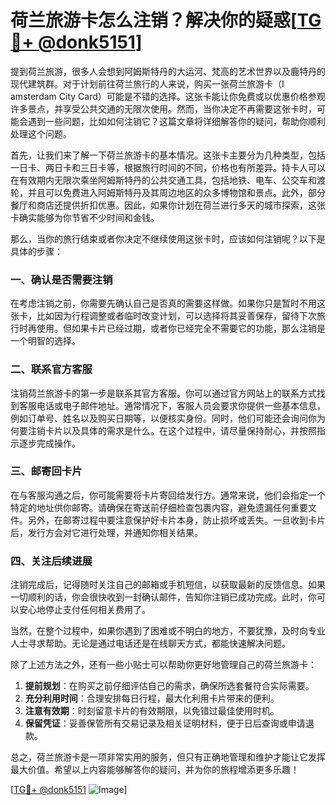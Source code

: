 # 荷兰旅游卡怎么注销？解决你的疑惑[[TG💪+ @donk5151](https://t.me/s/donk5151)]

提到荷兰旅游，很多人会想到阿姆斯特丹的大运河、梵高的艺术世界以及鹿特丹的现代建筑群。对于计划前往荷兰旅行的人来说，购买一张荷兰旅游卡（I amsterdam City Card）可能是不错的选择。这张卡能让你免费或以优惠价格参观许多景点，并享受公共交通的无限次使用。然而，当你决定不再需要这张卡时，可能会遇到一些问题，比如如何注销它？这篇文章将详细解答你的疑问，帮助你顺利处理这个问题。

首先，让我们来了解一下荷兰旅游卡的基本情况。这张卡主要分为几种类型，包括一日卡、两日卡和三日卡等，根据旅行时间的不同，价格也有所差异。持卡人可以在有效期内无限次乘坐阿姆斯特丹的公共交通工具，包括地铁、电车、公交车和渡轮，并且可以免费进入阿姆斯特丹及其周边地区的众多博物馆和景点。此外，部分餐厅和商店还提供折扣优惠。因此，如果你计划在荷兰进行多天的城市探索，这张卡确实能够为你节省不少时间和金钱。

那么，当你的旅行结束或者你决定不继续使用这张卡时，应该如何注销呢？以下是具体的步骤：

### 一、确认是否需要注销

在考虑注销之前，你需要先确认自己是否真的需要这样做。如果你只是暂时不用这张卡，比如因为行程调整或者临时改变计划，可以选择将其妥善保存，留待下次旅行时再使用。但如果卡片已经过期，或者你已经完全不需要它的功能，那么注销是一个明智的选择。

### 二、联系官方客服

注销荷兰旅游卡的第一步是联系其官方客服。你可以通过官方网站上的联系方式找到客服电话或电子邮件地址。通常情况下，客服人员会要求你提供一些基本信息，例如订单号、姓名以及购买日期等，以便核实身份。同时，他们可能还会询问你为何要注销卡片以及具体的需求是什么。在这个过程中，请尽量保持耐心，并按照指示逐步完成操作。

### 三、邮寄回卡片

在与客服沟通之后，你可能需要将卡片寄回给发行方。通常来说，他们会指定一个特定的地址供你邮寄。请确保在寄送前仔细检查包裹内容，避免遗漏任何重要文件。另外，在邮寄过程中要注意保护好卡片本身，防止损坏或丢失。一旦收到卡片后，发行方会对它进行处理，并通知你相关结果。

### 四、关注后续进展

注销完成后，记得随时关注自己的邮箱或手机短信，以获取最新的反馈信息。如果一切顺利的话，你会很快收到一封确认邮件，告知你注销已成功完成。此时，你可以安心地停止支付任何相关费用了。

当然，在整个过程中，如果你遇到了困难或不明白的地方，不要犹豫，及时向专业人士寻求帮助。无论是通过电话还是在线聊天方式，都能快速解决问题。

除了上述方法之外，还有一些小贴士可以帮助你更好地管理自己的荷兰旅游卡：

1. **提前规划**：在购买之前仔细评估自己的需求，确保所选套餐符合实际需要。
2. **充分利用时间**：合理安排每日行程，最大化利用卡片带来的便利。
3. **注意有效期**：时刻留意卡片的有效期限，以免错过最佳使用时机。
4. **保留凭证**：妥善保管所有交易记录及相关证明材料，便于日后查询或申请退款。

总之，荷兰旅游卡是一项非常实用的服务，但只有正确地管理和维护才能让它发挥最大价值。希望以上内容能够解答你的疑问，并为你的旅程增添更多乐趣！

[[TG💪+ @donk5151](https://t.me/s/donk5151) ![Image](https://i.postimg.cc/rwNCRYN7/Snipaste-2025-04-30-17-27-05.png)]